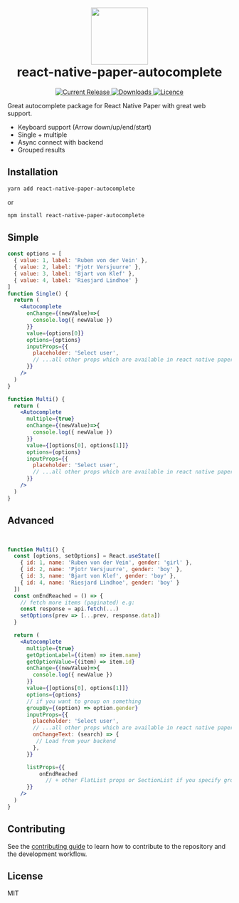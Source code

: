 
<h1 align="center">
  <img src="https://user-images.githubusercontent.com/6492229/120841024-45e8f680-c56b-11eb-9802-1697a0f84bea.png" width="128">
  <br>
  react-native-paper-autocomplete
</h1>

<p align="center">
  <a href="https://www.npmjs.com/package/react-native-paper-autocomplete">
    <img src="https://img.shields.io/npm/v/react-native-paper-autocomplete.svg" alt="Current Release" />
  </a>
  <a href="https://www.npmjs.com/package/react-native-paper-autocomplete">
    <img src="https://badgen.net/npm/dt/react-native-paper-autocomplete" alt="Downloads" />
  </a>

  <a href="https://github.com/web-ridge/react-native-paper-autocomplete/blob/master/LICENSE">
    <img src="https://img.shields.io/github/license/web-ridge/react-native-paper-autocomplete.svg" alt="Licence">
  </a>
</p>


Great autocomplete package for React Native Paper with great web support.

- Keyboard support (Arrow down/up/end/start)
- Single + multiple
- Async connect with backend
- Grouped results

## Installation


```sh
yarn add react-native-paper-autocomplete
```
or
```sh
npm install react-native-paper-autocomplete
```

## Simple

```jsx
const options = [
  { value: 1, label: 'Ruben von der Vein' },
  { value: 2, label: 'Pjotr Versjuurre' },
  { value: 3, label: 'Bjart von Klef' },
  { value: 4, label: 'Riesjard Lindhoe' }
]
function Single() {
  return (
    <Autocomplete
      onChange={(newValue)=>{
        console.log({ newValue })
      }}
      value={options[0]}
      options={options}
      inputProps={{
        placeholder: 'Select user',
        // ...all other props which are available in react native paper
      }}
    />
  )
}

function Multi() {
  return (
    <Autocomplete
      multiple={true}
      onChange={(newValue)=>{
        console.log({ newValue })
      }}
      value={[options[0], options[1]]}
      options={options}
      inputProps={{
        placeholder: 'Select user',
        // ...all other props which are available in react native paper
      }}
    />
  )
}
```


## Advanced

```jsx


function Multi() {
  const [options, setOptions] = React.useState([
    { id: 1, name: 'Ruben von der Vein', gender: 'girl' },
    { id: 2, name: 'Pjotr Versjuurre', gender: 'boy' },
    { id: 3, name: 'Bjart von Klef', gender: 'boy' },
    { id: 4, name: 'Riesjard Lindhoe', gender: 'boy' }
  ])
  const onEndReached = () => {
    // fetch more items (paginated) e.g:
    const response = api.fetch(...)
    setOptions(prev => [...prev, response.data])
  }

  return (
    <Autocomplete
      multiple={true}
      getOptionLabel={(item) => item.name}
      getOptionValue={(item) => item.id}
      onChange={(newValue)=>{
        console.log({ newValue })
      }}
      value={[options[0], options[1]]}
      options={options}
      // if you want to group on something
      groupBy={(option) => option.gender}
      inputProps={{
        placeholder: 'Select user',
        // ...all other props which are available in react native paper
        onChangeText: (search) => {
         // Load from your backend
        },
      }}

      listProps={{
          onEndReached
            // + other FlatList props or SectionList if you specify groupBy
      }}
    />
  )
}
```

## Contributing

See the [contributing guide](CONTRIBUTING.md) to learn how to contribute to the repository and the development workflow.

## License

MIT
